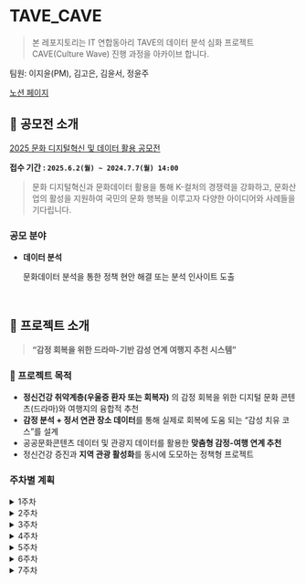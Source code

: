# TAVE_CAVE
> 본 레포지토리는 IT 연합동아리 TAVE의 데이터 분석 심화 프로젝트 CAVE(Culture Wave) 진행 과정을 아카이브 합니다.
> 
팀원: 이지윤(PM), 김고은, 김윤서, 정윤주

[노션 페이지](https://marmalade-drive-848.notion.site/CAVE-Project-1f640c2de19e80e59e89f7ee5e722192?pvs=4)
<br>


## 📑 공모전 소개
[2025 문화 디지털혁신 및 데이터 활용 공모전](https://www.culture.go.kr/digicon/pages/contest_2)

**접수 기간 : `2025.6.2(월) ~ 2024.7.7(월) 14:00`**

> 문화 디지털혁신과 문화데이터 활용을 통해 K-컬처의 경쟁력을 강화하고, 
문화산업의 활성을 지원하여 국민의 문화 행복을 이루고자 다양한 아이디어와 사례들을 기다립니다.
> 

### **공모 분야**
- **데이터 분석**
    
    문화데이터 분석을 통한 정책 현안 해결 또는 분석 인사이트 도출

<br>

## 🚉 프로젝트 소개

> **“감정 회복을 위한 드라마-기반 감성 연계 여행지 추천 시스템”**


### 🎯 프로젝트 목적

- **정신건강 취약계층(우울증 환자 또는 회복자)** 의 감정 회복을 위한 디지털 문화 콘텐츠(드라마)와 여행지의 융합적 추천
- **감정 분석 + 정서 연관 장소 데이터**를 통해 실제로 회복에 도움 되는 “감성 치유 코스”를 설계
- 공공문화콘텐츠 데이터 및 관광지 데이터를 활용한 **맞춤형 감정-여행 연계 추천**
- 정신건강 증진과 **지역 관광 활성화**를 동시에 도모하는 정책형 프로젝트
 
### 주차별 계획
<details>
  <summary> 1주차 </summary>
  <br>
  
  **[데이터 수집 및 프로젝트 구체화]**
  
  * 데이터 수집
  * EDA

</details>

<details>
  <summary> 2주차 </summary>
  <br>
  
  **[데이터 정제]**
  
  * 데이터 전처리
  * 피쳐 엔지니어링
  * 시각화 및 인사이트 도출

</details>

<details>
  <summary> 3주차 </summary>  
  <br>
  
  **[모델링]**
  
  * 추천 알고리즘 설계 및 구현
  * 하이퍼파라미터 튜닝 및 성능 개선
  
</details>
  
<details>
  <summary> 4주차 </summary>
  <br>
  
  **[시각화]**
  
  * 여행지 추천 결과 시각화 방안 설계

</details>

<details>
  <summary> 5주차 </summary>
  <br>
  
  **[공모전 제출]**
  
  * 제출 서류 준비
  * 분석 보고서 작성

</details>

<details>
  <summary> 6주차 </summary>
  <br>
  
  **[서비스 구현]**
  
  * 추천 시스템 기반 여행지 추천 서비스 구현

</details>

<details>
  <summary> 7주차 </summary>
  <br>
  
  **[프로젝트 최종 정리]**
  
  * 프로젝트 최종 정리
  * 발표 자료 제작 및 발표 준비
</details>
